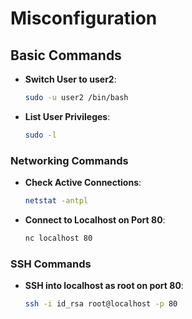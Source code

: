 # Misconfiguration

## Basic Commands
- **Switch User to user2**:  
  ```bash
  sudo -u user2 /bin/bash
  ```

- **List User Privileges**:  
  ```bash
  sudo -l
  ```

### Networking Commands
- **Check Active Connections**:  
  ```bash
  netstat -antpl
  ```

- **Connect to Localhost on Port 80**:  
  ```bash
  nc localhost 80
  ```

### SSH Commands
- **SSH into localhost as root on port 80**:  
  ```bash
  ssh -i id_rsa root@localhost -p 80
  ```